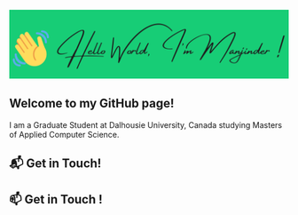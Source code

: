 ![image](https://github.com/ManjinderSingh3/ManjinderSingh3/blob/main/my-intro.png?raw=true)


## Welcome to my GitHub page!

I am a Graduate Student at Dalhousie University, Canada studying Masters of Applied Computer Science.


## :mailbox_with_mail: Get in Touch!

## 📫 Get in Touch !

